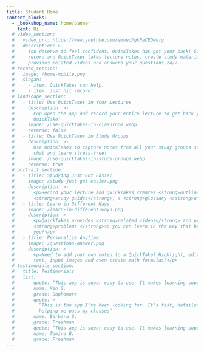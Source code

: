 ```yaml
---
title: Student Home
content_blocks:
  - _bookshop_name: home/banner
    text: Hi
  # video_section:
  #   video_url: https://www.youtube.com/embed/gkReCEDwufg
  #   description: >-
  #     You deserve to feel confident. QuickTakes has got your back! Simply hit
  #     record and QuickTakes takes lecture notes, create study materials,
  #     provides related videos and answers your questions 24/7.
  # record_section:
  #   image: /home-mobile.png
  #   slogan:
  #     - item: QuickTakes can help.
  #     - item: Just hit record!
  # landscape_section:
  #   - title: Use QuickTakes in Your Lectures
  #     description: >-
  #       Pop open the app and record your entire lecture to get back your
  #       QuickTake!
  #     image: /use-quicktakes-in-classroom.webp
  #     reverse: false
  #   - title: Use QuickTakes in Study Groups
  #     description: >-
  #       Use QuickTakes to capture notes from all your study groups so you can
  #       chat and learn stress-free!
  #     image: /use-quicktakes-in-study-groups.webp
  #     reverse: true
  # portrait_section:
  #   - title: Studying Just Got Easier
  #     image: /study-just-got-easier.png
  #     description: >-
  #       <p>Record your lecture and QuickTakes creates <strong>outlines</strong>,
  #       <strong>study guides</strong>, a <strong>glossary </strong>and more!</p>
  #   - title: Learn in Different Ways
  #     image: /learn-in-different-ways.png
  #     description: >-
  #       <p>QuickTakes provides <strong>related videos</strong> and practice
  #       <strong>problems </strong>so you can learn in the way that best suits
  #       you!</p>
  #   - title: Personalize Anytime
  #     image: /questions-answer.png
  #     description: >-
  #       <p>Need to add your own notes to a QuickTake? Highlight, edit or add
  #       text, input images and even create math formulas!</p>
  # testimonials_section:
  #   title: Testimonials
  #   list:
  #     - quote: “This app is super easy to use. It makes learning super intuitive!”
  #       name: Ken S.
  #       grade: Sophomore
  #     - quote: >-
  #         “This is the app I've been looking for. It's fast, detailed, and
  #         helping me pass my classes”
  #       name: Barbara G.
  #       grade: Freshman
  #     - quote: “This app is super easy to use. It makes learning super intuitive!”
  #       name: Tamira B.
  #       grade: Freshman
---
```

